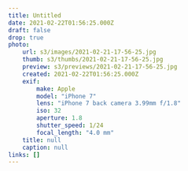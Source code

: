 ```yaml
---
title: Untitled
date: 2021-02-22T01:56:25.000Z
draft: false
drop: true
photo:
    url: s3/images/2021-02-21-17-56-25.jpg
    thumb: s3/thumbs/2021-02-21-17-56-25.jpg
    preview: s3/previews/2021-02-21-17-56-25.jpg
    created: 2021-02-22T01:56:25.000Z
    exif:
        make: Apple
        model: "iPhone 7"
        lens: "iPhone 7 back camera 3.99mm f/1.8"
        iso: 32
        aperture: 1.8
        shutter_speed: 1/24
        focal_length: "4.0 mm"
    title: null
    caption: null
links: []
---
```


